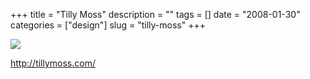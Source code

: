 +++
title = "Tilly Moss"
description = ""
tags = []
date = "2008-01-30"
categories = ["design"]
slug = "tilly-moss"
+++


 

  <div id="screens-thumbs" class="clearfix">
    <div class="txt-center" id="design-submission"><a href="http://tillymoss.com/"><img id='bluga-thumbnail-1016' class='bluga-thumbnail large' src='http://media.konigi.com/bluga/
wt47f281cabdce9_0.jpg'/></a></div>  
  </div>   
<p><a href="http://tillymoss.com/">http://tillymoss.com/</a></p>




